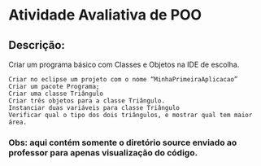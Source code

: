 # Atividade Avaliativa de POO

## Descrição:

Criar um programa básico com Classes e Objetos na IDE de escolha.

    Criar no eclipse um projeto com o nome “MinhaPrimeiraAplicacao”
    Criar um pacote Programa;
    Criar uma classe Triângulo
    Criar três objetos para a classe Triângulo.
    Instanciar duas variáveis para classe Triângulo
    Verificar qual o tipo dos dois triângulos, e mostrar qual tem maior área.

### Obs: aqui contém somente o diretório source enviado ao professor para apenas visualização do código.